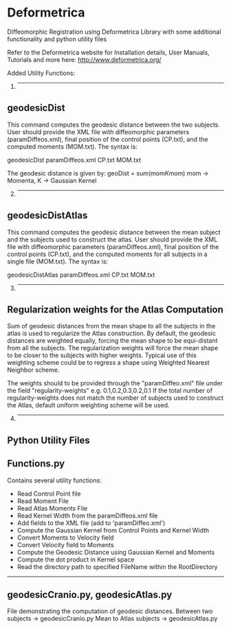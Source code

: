 # Deformetrica
Diffeomorphic Registration using Deformetrica Library with some additional functionality and python utility files

Refer to the Deformetrica website for Installation details, User Manuals, Tutorials and more here:
http://www.deformetrica.org/

Added Utility Functions:

1) ----------------------------------------------------------------------
geodesicDist
-------------------------------------------------------------------------
This command computes the geodesic distance between the two subjects. User should provide the XML file with diffeomorphic 
parameters (paramDiffeos.xml), final position of the control points (CP.txt), and the computed moments (MOM.txt). 
The syntax is:

geodesicDist paramDiffeos.xml CP.txt MOM.txt

The geodesic distance is given by:
  geoDist = sum(mom*K*mom)
  mom -> Momenta, K -> Gaussian Kernel
  
  
2) ------------------------------------------------------------------------
geodesicDistAtlas
---------------------------------------------------------------------------
This command computes the geodesic distance between the mean subject and the subjects used to construct the atlas. User should
provide the XML file with diffeomorphic parameters (paramDiffeos.xml), final position of the control points (CP.txt), and the 
computed moments for all subjects in a single file (MOM.txt). The syntax is:

geodesicDistAtlas paramDiffeos.xml CP.txt MOM.txt


3) -------------------------------------------------------------------------
Regularization weights for the Atlas Computation
----------------------------------------------------------------------------
Sum of geodesic distances from the mean shape to all the subjects in the atlas is used to regularize the Atlas construction.
By default, the geodesic distances are weighted equally, forcing the mean shape to be equi-distant from all the subjects. 
The regularization weights will force the mean shape to be closer to the subjects with higher weights. 
Typical use of this weighting scheme could be to regress a shape using Weighted Nearest Neighbor scheme.

The weights should to be provided through the "paramDiffeo.xml" file under the field "regularity-weights"
e.g. <regularity-weights>0.1,0.2,0.3,0.2,0.1</regularity-weights>
If the total number of regularity-weights does not match the number of subjects used to construct the Atlas, default uniform
weighting scheme will be used.


4) -------------------------------------------------------------------------- 
Python Utility Files
-----------------------------------------------------------------------------
Functions.py
-----------------------------------------------------------------------------
Contains several utility functions:
- Read Control Point file
- Read Moment File
- Read Atlas Moments File
- Read Kernel Width from the paramDiffeos.xml file
- Add fields to the XML file (add <regularity-weights> to 'paramDiffeo.xml')
- Compute the Gaussian Kernel from Control Points and Kernel Width
- Convert Moments to Velocity field
- Convert Velocity field to Moments
- Compute the Geodesic Distance using Gaussian Kernel and Moments
- Compute the dot product in Kernel space
- Read the directory path to specified FileName within the RootDirectory

------------------------------------------------------------------------------
geodesicCranio.py, geodesicAtlas.py
------------------------------------------------------------------------------
File demonstrating the computation of geodesic distances.
Between two subjects -> geodesicCranio.py
Mean to Atlas subjects -> geodesicAtlas.py

